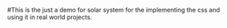 #This is the just a demo for solar system  for the implementing the css and using it in real world projects.